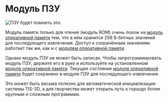 # Модуль ПЗУ

![ПЗУ будет помнить это.](item:tis3d:read_only_memory_module)

Модуль памяти только для чтения (модуль ROM) очень похож на [модуль оперативной памяти](random_access_memory_module.md) тем, что в нём хранится 256 8-битных значений для последующего извлечения. Доступ к сохранённым значениям работает так же, как и с [модулем оперативной памяти](random_access_memory_module.md).

Однако модуль ПЗУ не может быть записан. Чтобы запрограммировать модуль ПЗУ, держите его в руке и используйте на установленном [модуле оперативной памяти](random_access_memory_module.md). Текущее состояние [модуля оперативной памяти](random_access_memory_module.md) будет сохранено в модуле ПЗУ для последующего извлечения.

Это может быть весьма полезно для автоматической инициализации системы TIS-3D, а для творчества может открыть путь к гораздо более крупным и сложным программам.